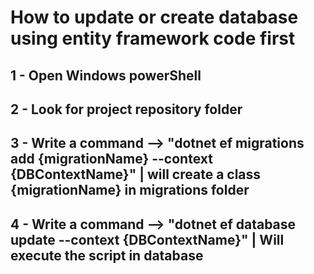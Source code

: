 #  How to update or create database using entity framework code first

## 1 - Open Windows powerShell
## 2 - Look for project repository folder
## 3 - Write a command --> "dotnet ef migrations add {migrationName} --context {DBContextName}" | will create a class {migrationName} in migrations folder
## 4 - Write a command --> "dotnet ef database update --context {DBContextName}" | Will execute the script in database

